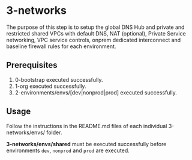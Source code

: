 # 3-networks

The purpose of this step is to setup the global DNS Hub and private and restricted shared VPCs with default DNS, NAT (optional), Private Service networking, VPC service controls, onprem dedicated interconnect and baseline firewall rules for each environment.

## Prerequisites

1. 0-bootstrap executed successfully.
1. 1-org executed successfully.
1. 2-environments/envs/[dev|nonprod|prod] executed successfully.

## Usage

Follow the instructions in the README.md files of each individual 3-networks/envs/ folder.

**3-networks/envs/shared** must be executed successfully before environments `dev`, `nonprod` and `prod` are executed.
